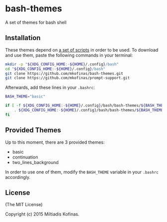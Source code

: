 # bash-themes
A set of themes for bash shell

## Installation
These themes depend on [a set of scripts](https://github.com/mkofinas/prompt-support)
in order to be used. To download and use them, paste the following commands in
your terminal:

```sh
mkdir -p "${XDG_CONFIG_HOME:-${HOME}/.config}/bash"
cd "${XDG_CONFIG_HOME:-${HOME}/.config}/bash"
git clone https://github.com/mkofinas/bash-themes.git
git clone https://github.com/mkofinas/prompt-support.git
```

Afterwards, add these lines in your `.bashrc`:

```sh
BASH_THEME="basic"

if [ -f ${XDG_CONFIG_HOME:-${HOME}/.config}/bash/bash-themes/${BASH_THEME}.theme.bash ]; then
    . ${XDG_CONFIG_HOME:-${HOME}/.config}/bash/bash-themes/${BASH_THEME}.theme.bash
fi
```

## Provided Themes
Up to this moment, there are 3 provided themes:
- basic
- continuation
- two_lines_background

In order to use one of them, modify the `BASH_THEME` variable in your `.bashrc`
accordingly.

## License
(The MIT License)

Copyright (c) 2015 Miltiadis Kofinas.
